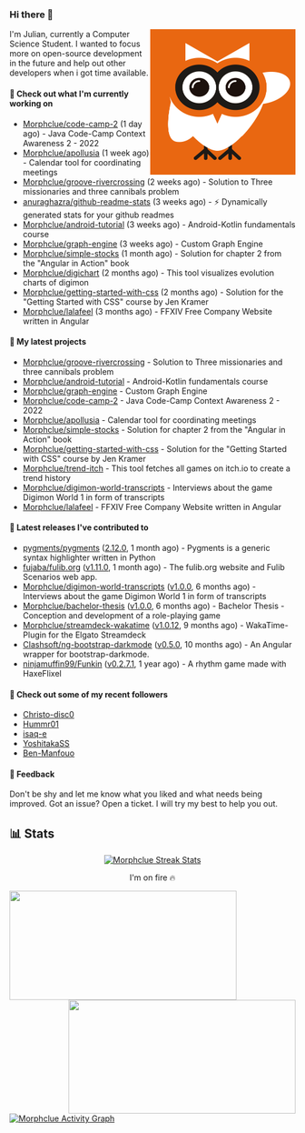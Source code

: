 ### Hi there 👋


<img align="right" src="https://github.com/Morphclue/Morphclue/blob/master/assets/animated-logo.gif" alt="Animated Logo" width="256" height="256" />
I'm Julian, currently a Computer Science Student. 
I wanted to focus more on open-source development in the future and help out other developers when i got time available.

#### 👷 Check out what I'm currently working on

- [Morphclue/code-camp-2](https://github.com/Morphclue/code-camp-2) (1 day ago) - Java Code-Camp Context Awareness 2 - 2022
- [Morphclue/apollusia](https://github.com/Morphclue/apollusia) (1 week ago) - Calendar tool for coordinating meetings
- [Morphclue/groove-rivercrossing](https://github.com/Morphclue/groove-rivercrossing) (2 weeks ago) - Solution to Three missionaries and three cannibals problem 
- [anuraghazra/github-readme-stats](https://github.com/anuraghazra/github-readme-stats) (3 weeks ago) - :zap: Dynamically generated stats for your github readmes
- [Morphclue/android-tutorial](https://github.com/Morphclue/android-tutorial) (3 weeks ago) - Android-Kotlin fundamentals course
- [Morphclue/graph-engine](https://github.com/Morphclue/graph-engine) (3 weeks ago) - Custom Graph Engine
- [Morphclue/simple-stocks](https://github.com/Morphclue/simple-stocks) (1 month ago) - Solution for chapter 2 from the &#34;Angular in Action&#34; book
- [Morphclue/digichart](https://github.com/Morphclue/digichart) (2 months ago) - This tool visualizes evolution charts of digimon
- [Morphclue/getting-started-with-css](https://github.com/Morphclue/getting-started-with-css) (2 months ago) - Solution for the &#34;Getting Started with CSS&#34; course by Jen Kramer
- [Morphclue/lalafeel](https://github.com/Morphclue/lalafeel) (3 months ago) - FFXIV Free Company Website written in Angular

#### 🌱 My latest projects

- [Morphclue/groove-rivercrossing](https://github.com/Morphclue/groove-rivercrossing) - Solution to Three missionaries and three cannibals problem 
- [Morphclue/android-tutorial](https://github.com/Morphclue/android-tutorial) - Android-Kotlin fundamentals course
- [Morphclue/graph-engine](https://github.com/Morphclue/graph-engine) - Custom Graph Engine
- [Morphclue/code-camp-2](https://github.com/Morphclue/code-camp-2) - Java Code-Camp Context Awareness 2 - 2022
- [Morphclue/apollusia](https://github.com/Morphclue/apollusia) - Calendar tool for coordinating meetings
- [Morphclue/simple-stocks](https://github.com/Morphclue/simple-stocks) - Solution for chapter 2 from the &#34;Angular in Action&#34; book
- [Morphclue/getting-started-with-css](https://github.com/Morphclue/getting-started-with-css) - Solution for the &#34;Getting Started with CSS&#34; course by Jen Kramer
- [Morphclue/trend-itch](https://github.com/Morphclue/trend-itch) - This tool fetches all games on itch.io to create a trend history
- [Morphclue/digimon-world-transcripts](https://github.com/Morphclue/digimon-world-transcripts) - Interviews about the game Digimon World 1 in form of transcripts
- [Morphclue/lalafeel](https://github.com/Morphclue/lalafeel) - FFXIV Free Company Website written in Angular

#### 🔭 Latest releases I've contributed to

- [pygments/pygments](https://github.com/pygments/pygments) ([2.12.0](https://github.com/pygments/pygments/releases/tag/2.12.0), 1 month ago) - Pygments is a generic syntax highlighter written in Python
- [fujaba/fulib.org](https://github.com/fujaba/fulib.org) ([v1.11.0](https://github.com/fujaba/fulib.org/releases/tag/v1.11.0), 1 month ago) - The fulib.org website and Fulib Scenarios web app.
- [Morphclue/digimon-world-transcripts](https://github.com/Morphclue/digimon-world-transcripts) ([v1.0.0](https://github.com/Morphclue/digimon-world-transcripts/releases/tag/v1.0.0), 6 months ago) - Interviews about the game Digimon World 1 in form of transcripts
- [Morphclue/bachelor-thesis](https://github.com/Morphclue/bachelor-thesis) ([v1.0.0](https://github.com/Morphclue/bachelor-thesis/releases/tag/v1.0.0), 6 months ago) - Bachelor Thesis - Conception and development of a role-playing game
- [Morphclue/streamdeck-wakatime](https://github.com/Morphclue/streamdeck-wakatime) ([v1.0.12](https://github.com/Morphclue/streamdeck-wakatime/releases/tag/v1.0.12), 9 months ago) - WakaTime-Plugin for the Elgato Streamdeck 
- [Clashsoft/ng-bootstrap-darkmode](https://github.com/Clashsoft/ng-bootstrap-darkmode) ([v0.5.0](https://github.com/Clashsoft/ng-bootstrap-darkmode/releases/tag/v0.5.0), 10 months ago) - An Angular wrapper for bootstrap-darkmode.
- [ninjamuffin99/Funkin](https://github.com/ninjamuffin99/Funkin) ([v0.2.7.1](https://github.com/ninjamuffin99/Funkin/releases/tag/v0.2.7.1), 1 year ago) - A rhythm game made with HaxeFlixel

#### 👯 Check out some of my recent followers

- [Christo-disc0](https://github.com/Christo-disc0)
- [Hummr01](https://github.com/Hummr01)
- [isaq-e](https://github.com/isaq-e)
- [YoshitakaSS](https://github.com/YoshitakaSS)
- [Ben-Manfouo](https://github.com/Ben-Manfouo)

#### 💬 Feedback
Don't be shy and let me know what you liked and what needs being improved. 
Got an issue? Open a ticket. I will try my best to help you out.

## 📊 Stats

<p align="center">
  <a href="https://github.com/DenverCoder1/github-readme-streak-stats">
    <img title="🔥 Streak Stats" alt="Morphclue Streak Stats" src="http://github-readme-streak-stats.herokuapp.com?user=Morphclue&theme=dark"/>
  </a>
  <p align="center">I'm on fire 🔥</p>
</p>


<a href="https://github.com/anuraghazra/github-readme-stats">
  <img align="left" 
  src="https://github-readme-stats.vercel.app/api?username=Morphclue&show_icons=true&theme=dark&count_private=true&icon_color=0075ff&include_all_commits=true&custom_title=Morphclue%27s+GitHub+Stats"
  height="192px" width="400px"/>
</a>
<a href="https://github.com/anuraghazra/github-readme-stats">
  <img align="right" src="https://github-readme-stats.vercel.app/api/wakatime?username=Morphclue&theme=dark&layout=compact&langs_count=10" height="200px" width="400px"/>
</a>



<a href="https://github.com/ashutosh00710/github-readme-activity-graph"><img alt="Morphclue Activity Graph" 
src="https://activity-graph.herokuapp.com/graph?username=Morphclue&bg_color=141414&color=FFFFFF&line=ea8204&point=c3c3c3&hide_border=true" /></a>
